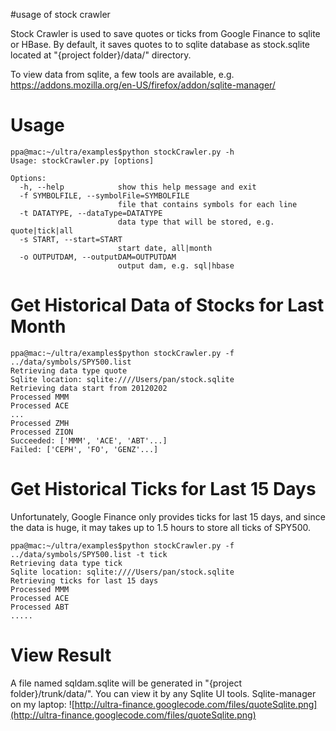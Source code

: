 #usage of stock crawler

Stock Crawler is used to save quotes or ticks from Google Finance to sqlite or HBase. By default, it saves quotes to to sqlite database as stock.sqlite located at "{project folder}/data/" directory.

To view data from sqlite, a few tools are available, e.g.
https://addons.mozilla.org/en-US/firefox/addon/sqlite-manager/

# Usage #
```
ppa@mac:~/ultra/examples$python stockCrawler.py -h
Usage: stockCrawler.py [options]

Options:
  -h, --help            show this help message and exit
  -f SYMBOLFILE, --symbolFile=SYMBOLFILE
                        file that contains symbols for each line
  -t DATATYPE, --dataType=DATATYPE
                        data type that will be stored, e.g. quote|tick|all
  -s START, --start=START
                        start date, all|month
  -o OUTPUTDAM, --outputDAM=OUTPUTDAM
                        output dam, e.g. sql|hbase
```

# Get Historical Data of Stocks for Last Month #
```
ppa@mac:~/ultra/examples$python stockCrawler.py -f ../data/symbols/SPY500.list
Retrieving data type quote
Sqlite location: sqlite:////Users/pan/stock.sqlite
Retrieving data start from 20120202
Processed MMM
Processed ACE
...
Processed ZMH
Processed ZION
Succeeded: ['MMM', 'ACE', 'ABT'...]
Failed: ['CEPH', 'FO', 'GENZ'...]
```

# Get Historical Ticks for Last 15 Days #
Unfortunately, Google Finance only provides ticks for last 15 days, and since the data is huge, it may takes up to 1.5 hours to store all ticks of SPY500.
```
ppa@mac:~/ultra/examples$python stockCrawler.py -f ../data/symbols/SPY500.list -t tick
Retrieving data type tick
Sqlite location: sqlite:////Users/pan/stock.sqlite
Retrieving ticks for last 15 days
Processed MMM
Processed ACE
Processed ABT
.....
```

# View Result #
A file named sqldam.sqlite will be generated in "{project folder}/trunk/data/". You can view it by any Sqlite UI tools. Sqlite-manager on my laptop:
![http://ultra-finance.googlecode.com/files/quoteSqlite.png](http://ultra-finance.googlecode.com/files/quoteSqlite.png)